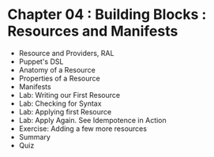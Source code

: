 #  Chapter 04  :  Building Blocks : Resources and Manifests
   - Resource and Providers, RAL
   - Puppet's DSL
   - Anatomy of a Resource
   - Properties of a Resource
   - Manifests
   - Lab: Writing our First Resource
   - Lab: Checking for Syntax
   - Lab: Applying first Resource
   - Lab: Apply Again. See Idempotence in Action
   - Exercise: Adding a few more resources
   - Summary
   - Quiz
